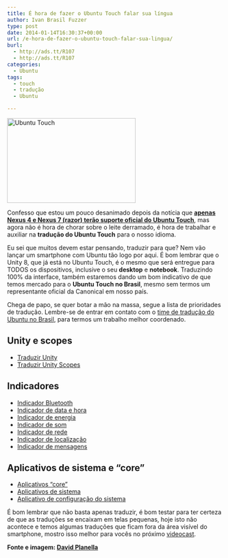 ```yaml
---
title: É hora de fazer o Ubuntu Touch falar sua língua
author: Ivan Brasil Fuzzer
type: post
date: 2014-01-14T16:30:37+00:00
url: /e-hora-de-fazer-o-ubuntu-touch-falar-sua-lingua/
burl:
  - http://ads.tt/R107
  - http://ads.tt/R107
categories:
  - Ubuntu
tags:
  - touch
  - tradução
  - Ubuntu

---
```

<a href="http://www.ubuntero.com.br/wp-content/uploads/2014/01/Human-Touch-700px.png" rel="lightbox"><img class="aligncenter size-medium wp-image-6408" alt="Ubuntu Touch" src="http://www.ubuntero.com.br/wp-content/uploads/2014/01/Human-Touch-700px-300x198.png" width="300" height="198" /></a>

Confesso que estou um pouco desanimado depois da notícia que **[apenas Nexus 4 e Nexus 7 (razor) terão suporte oficial do Ubuntu Touch][1]**, mas agora não é hora de chorar sobre o leite derramado, é hora de trabalhar e auxiliar na **tradução do Ubuntu Touch** para o nosso idioma.

Eu sei que muitos devem estar pensando, traduzir para que? Nem vão lançar um smartphone com Ubuntu tão logo por aqui. É bom lembrar que o Unity 8, que já está no Ubuntu Touch, é o mesmo que será entregue para TODOS os dispositivos, inclusive o seu **desktop** e **notebook**. Traduzindo 100% da interface, também estaremos dando um bom indicativo de que temos mercado para o **Ubuntu Touch no Brasil**, mesmo sem termos um representante oficial da Canonical em nosso país.

Chega de papo, se quer botar a mão na massa, segue a lista de prioridades de tradução. Lembre-se de entrar em contato com o <a href="http://ubuntu-br.org/participe#traducao" target="_blank" rel="nofollow">time de tradução do Ubuntu no Brasil</a>, para termos um trabalho melhor coordenado.

## Unity e scopes

  * <a href="https://translations.launchpad.net/unity8" target="_blank" rel="nofollow">Traduzir Unity</a>
  * <a href="https://translations.launchpad.net/unity-scope-home" target="_blank" rel="nofollow">Traduzir Unity Scopes</a>

## Indicadores

  * <a href="https://translations.launchpad.net/ubuntu/trusty/+source/indicator-bluetooth/+pots/indicator-bluetooth" target="_blank" rel="nofollow">Indicador Bluetooth</a>
  * <a href="https://translations.launchpad.net/ubuntu/trusty/+source/indicator-datetime/+pots/indicator-datetime/" target="_blank" rel="nofollow">Indicador de data e hora</a>
  * <a href="https://translations.launchpad.net/ubuntu/trusty/+source/indicator-power/+pots/indicator-power/" target="_blank" rel="nofollow">Indicador de energia</a>
  * <a href="https://translations.launchpad.net/ubuntu/trusty/+source/indicator-sound/+pots/indicator-sound/" target="_blank" rel="nofollow">Indicador de som</a>
  * <a href="https://translations.launchpad.net/indicator-network" target="_blank" rel="nofollow">Indicador de rede</a>
  * <a href="https://translations.launchpad.net/indicator-location" target="_blank" rel="nofollow">Indicador de localização</a>
  * <a href="https://translations.launchpad.net/ubuntu/trusty/+source/indicator-messages/+pots/indicator-messages/" target="_blank" rel="nofollow">Indicador de mensagens</a>

## Aplicativos de sistema e &#8220;core&#8221;

  * <a href="https://translations.launchpad.net/ubuntu-phone-coreapps" target="_blank" rel="nofollow">Aplicativos &#8220;core&#8221;</a>
  * <a href="https://translations.launchpad.net/ubuntu-touch-preview" target="_blank" rel="nofollow">Aplicativos de sistema</a>
  * <a href="https://translations.launchpad.net/ubuntu-system-settings/trunk/+translations" target="_blank" rel="nofollow">Aplicativo de configuração do sistema</a>

É bom lembrar que não basta apenas traduzir, é bom testar para ter certeza de que as traduções se encaixam em telas pequenas, hoje isto não acontece e temos algumas traduções que ficam fora da área visível do smartphone, mostro isso melhor para vocês no próximo [videocast][2].

**Fonte e imagem: <a href="http://davidplanella.org/make-ubuntu-speak-your-language/" target="_blank" rel="nofollow">David Planella</a>**

 [1]: http://www.ubuntero.com.br/2014/01/apenas-nexus-4-e-nexus-7-razor-terao-suporte-oficial-do-ubuntu-touch/
 [2]: http://www.ubuntero.com.br/category/videocast-2/ "Assista ao Videocast do Ubuntero"
